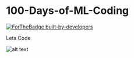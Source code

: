 # 100-Days-of-ML-Coding

[![ForTheBadge built-by-developers](http://ForTheBadge.com/images/badges/built-by-developers.svg)](https://GitHub.com/Naereen/)

Lets Code 

![alt text](https://d3q6qq2zt8nhwv.cloudfront.net/course/88250a4753dd47749d9b513cc71895aa.jpg)
